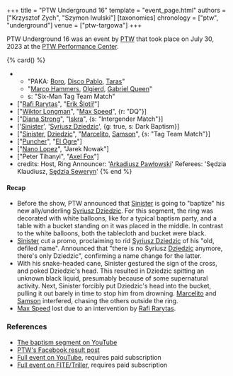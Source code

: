 +++
title = "PTW Underground 16"
template = "event_page.html"
authors = ["Krzysztof Zych", "Szymon Iwulski"]
[taxonomies]
chronology = ["ptw", "underground"]
venue = ["ptw-targowa"]
+++

PTW Underground 16 was an event by [PTW](@/o/ptw.md) that took place on July 30, 2023 at the [PTW Performance Center](@/v/ptw-targowa.md).


{% card() %}
- - "PAKA: [Boro](@/w/boro.md), [Disco Pablo](@/w/disco-pablo.md), [Taras](@/w/taras.md)"
  - "[Marco Hammers](@/w/marco-hammers.md), [Olgierd](@/w/olgierd.md), [Gabriel Queen](@/w/gabriel-queen.md)"
  - s: "Six-Man Tag Team Match"
- ["[Rafi Rarytas](@/w/rafi.md)", "[Erik Šlotíř](@/w/erik-slotir.md)"]
- ["[Wiktor Longman](@/w/wiktor-longman.md)", "[Max Speed](@/w/max-speed.md)", {r: "DQ"}]
- ["[Diana Strong](@/w/diana-strong.md)", "[Iskra](@/w/iskra.md)", {s: "Intergender
      Match"}]
- ['[Sinister](@/w/sinister.md)', '[Syriusz Dziedzic](@/w/dziedzic.md)', {g: true,
    s: Dark Baptism}]
- ["[Sinister](@/w/sinister.md), [Dziedzic](@/w/dziedzic.md)", "[Marcelito](@/w/marcelito.md),
    [Samson](@/w/samson.md)", {s: "Tag Team Match"}]
- ["[Puncher](@/w/puncher.md)", "[El Ogre](@/w/el-ogre.md)"]
- ["[Nano Lopez](@/w/nano-lopez.md)", "Jarek Nowak"]
- ["Peter Tihanyi", "[Axel Fox](@/w/axel-fox.md)"]
- credits:
    Host, Ring Announcer: '[Arkadiusz Pawłowski](@/w/pan-pawlowski.md)'
    Referees: 'Sędzia Klaudiusz, [Sędzia Seweryn](@/w/sedzia-seweryn.md)'
{% end %}

#### Recap

* Before the show, PTW announced that [Sinister](@/w/sinister.md) is going to "baptize" his new ally/underling [Syriusz Dziedzic](@/w/dziedzic.md). For this segment, the ring was decorated with white balloons, like for a typical baptism party, and a table with a bucket standing on it was placed in the middle. In contrast to the white balloons, both the tablecloth and bucket were black.
* [Sinister](@/w/sinister.md) cut a promo, proclaiming to rid [Syriusz Dziedzic](@/w/dziedzic.md) of his "old, defiled name". Announced that "there is no Syriusz [Dziedzic](@/w/dziedzic.md) anymore, there's only Dziedzic", confirming a name change for the latter.
* With his snake-headed cane, Sinister gestured the sign of the cross, and poked Dziedzic's head. This resulted in Dziedzic spitting an unknown black liquid, presumably because of some supernatural activity. Next, Sinister forcibly put Dziedzic's head into the bucket, pulling it out barely in time to stop him from drowning. [Marcelito](@/w/marcelito.md) and [Samson](@/w/samson.md) interfered, chasing the others outside the ring.
* [Max Speed](@/w/max-speed.md) lost due to an intervention by [Rafi Rarytas](@/w/rafi.md).

### References

* [The baptism segment on YouTube](https://www.youtube.com/watch?v=5wJm0wZJoko)
* [PTW's Facebook result post](https://www.facebook.com/PrimeTimeWrestlingPL/posts/pfbid031meMsmGq7ediXuSoXjcXbmCBXbGgrGgBS6thv5PGhEqt3KBvbosSHwkyMjZktFxel)
* [Full event on YouTube](https://www.youtube.com/watch?v=vFknTT_bV4o), requires paid subscription
* [Full event on FITE/Triller](https://www.trillertv.com/watch/ptw-underground-16/2pdk9/), requires paid subscription
